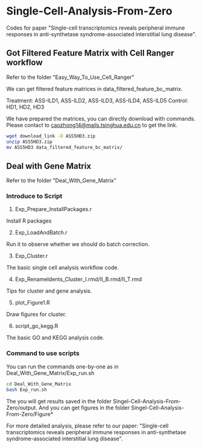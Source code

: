 # Single-Cell-Analysis-From-Zero

Codes for paper "Single-cell transcriptomics reveals peripheral immune responses in anti-synthetase syndrome-associated interstitial lung disease".

## Got Filtered Feature Matrix with Cell Ranger workflow

Refer to the folder "Easy_Way_To_Use_Cell_Ranger"

We can get filtered feature matrices in data_filtered_feature_bc_matrix.

Treatment: ASS-ILD1, ASS-ILD2, ASS-ILD3, ASS-ILD4, ASS-ILD5
Control: HD1, HD2, HD3

We have prepared the matrices, you can directly download with commands. Please contact to caozhong14@mails.tsinghua.edu.cn to get the link.

```bash
wget download_link -O ASS5HD3.zip
unzip ASS5HD3.zip
mv ASS5HD3 data_filtered_feature_bc_matrix/
```

## Deal with Gene Matrix

Refer to the folder "Deal_With_Gene_Matrix"


###  Introduce to Script

1. Exp_Prepare_InstallPackages.r 

Install R packages

2. Exp_LoadAndBatch.r

Run it to observe whether we should do batch correction.

3. Exp_Cluster.r

The basic single cell analysis workflow code.

4. Exp_RenameIdents_Cluster_I.rmd/II_B.rmd/II_T.rmd

Tips for cluster and gene analysis.

5. plot_Figure1.R

Draw figures for cluster.

6. script_go_kegg.R

The basic GO and KEGG analysis code.

### Command to use scripts

You can run the commands one-by-one as in Deal_With_Gene_Matrix/Exp_run.sh

```bash
cd Deal_With_Gene_Matrix
bash Exp_run.sh
```


The you will get results saved in the folder Singel-Cell-Analysis-From-Zero/output.
And you can get figures in the folder Singel-Cell-Analysis-From-Zero/Figure*

For more detailed analysis, please refer to our paper: "Single-cell transcriptomics reveals peripheral immune responses in anti-synthetase syndrome-associated interstitial lung disease".












